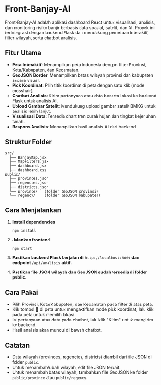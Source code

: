 # Front-Banjay-AI

Front-Banjay-AI adalah aplikasi dashboard React untuk visualisasi, analisis, dan monitoring risiko banjir berbasis data spasial, satelit, dan AI. Proyek ini terintegrasi dengan backend Flask dan mendukung pemetaan interaktif, filter wilayah, serta chatbot analisis.

## Fitur Utama

- **Peta Interaktif**: Menampilkan peta Indonesia dengan filter Provinsi, Kota/Kabupaten, dan Kecamatan.
- **GeoJSON Border**: Menampilkan batas wilayah provinsi dan kabupaten secara visual.
- **Pick Koordinat**: Pilih titik koordinat di peta dengan satu klik (mode crosshair).
- **Chatbot Analisis**: Kirim pertanyaan atau data beserta lokasi ke backend Flask untuk analisis AI.
- **Upload Gambar Satelit**: Mendukung upload gambar satelit BMKG untuk analisis lebih lanjut.
- **Visualisasi Data**: Tersedia chart tren curah hujan dan tingkat kejenuhan tanah.
- **Respons Analisis**: Menampilkan hasil analisis AI dari backend.

## Struktur Folder

```
src/
  ├── BanjayMap.jsx
  ├── MapFilters.jsx
  ├── dashboard.jsx
  ├── dashboard.css
public/
  ├── provinces.json
  ├── regencies.json
  ├── districts.json
  └── province/   (folder GeoJSON provinsi)
  └── regency/    (folder GeoJSON kabupaten)
```

## Cara Menjalankan

1. **Install dependencies**
   ```
   npm install
   ```

2. **Jalankan frontend**
   ```
   npm start
   ```

3. **Pastikan backend Flask berjalan di** `http://localhost:5000` **dan endpoint** `/api/analisis` **aktif.**

4. **Pastikan file JSON wilayah dan GeoJSON sudah tersedia di folder public.**

## Cara Pakai

- Pilih Provinsi, Kota/Kabupaten, dan Kecamatan pada filter di atas peta.
- Klik tombol 📍 di peta untuk mengaktifkan mode pick koordinat, lalu klik pada peta untuk memilih lokasi.
- Isi pertanyaan atau data pada chatbot, lalu klik "Kirim" untuk mengirim ke backend.
- Hasil analisis akan muncul di bawah chatbot.

## Catatan

- Data wilayah (provinces, regencies, districts) diambil dari file JSON di folder `public`.
- Untuk menambah/ubah wilayah, edit file JSON terkait.
- Untuk menambah batas wilayah, tambahkan file GeoJSON ke folder `public/province` atau `public/regency`.